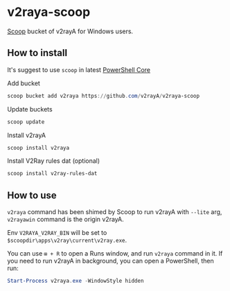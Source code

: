 # v2raya-scoop
[Scoop](https://scoop.sh) bucket of v2rayA for Windows users.

## How to install

It's suggest to use `scoop` in latest [PowerShell Core](https://aka.ms/PowerShell-Release?tag=stable)

Add bucket

```ps1
scoop bucket add v2raya https://github.com/v2rayA/v2raya-scoop
```

Update buckets

```ps1
scoop update
```

Install v2rayA

```ps1
scoop install v2raya
```

Install V2Ray rules dat (optional)

```ps1
scoop install v2ray-rules-dat
```

## How to use

`v2raya` command has been shimed by Scoop to run v2rayA with `--lite` arg, `v2rayawin` command is the origin v2rayA.

Env `V2RAYA_V2RAY_BIN` will be set to `$scoopdir\apps\v2ray\current\v2ray.exe`.

You can use `⊞ + R` to open a Runs window, and run `v2raya` command in it. If you need to run v2rayA in background, you can open a PowerShell, then run:

```ps1
Start-Process v2raya.exe -WindowStyle hidden
```